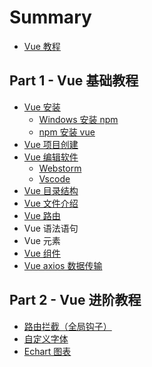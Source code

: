 # Summary

* [Vue 教程](README.md)

## Part 1 - Vue 基础教程
* [Vue 安装](_post/installation/README.md)
    * [Windows 安装 npm](_post/installation/install_npm.md)
    * [npm 安装 vue](_post/installation/install_vue.md)
* [Vue 项目创建](_post/basic/project_init.md)
* [Vue 编辑软件](_post/edit/README.md)
    * [Webstorm](_post/edit/webstorm.md)
    * [Vscode](_post/edit/vscode.md)
* [Vue 目录结构](_post/basic/structure.md)
* [Vue 文件介绍](_post/basic/instance.md)
* [Vue 路由](_post/basic/router.md)
* Vue 语法语句
* Vue 元素
* [Vue 组件](_post/basic/component.md)
* [Vue axios 数据传输](_post/basic/axios.md)

## Part 2 - Vue 进阶教程
* [路由拦截（全局钩子）](_post/advanced/router_beforeEach.md)
* [自定义字体](_post/advanced/diy_font.md)
* [Echart 图表](_post/advanced/echart.md)

